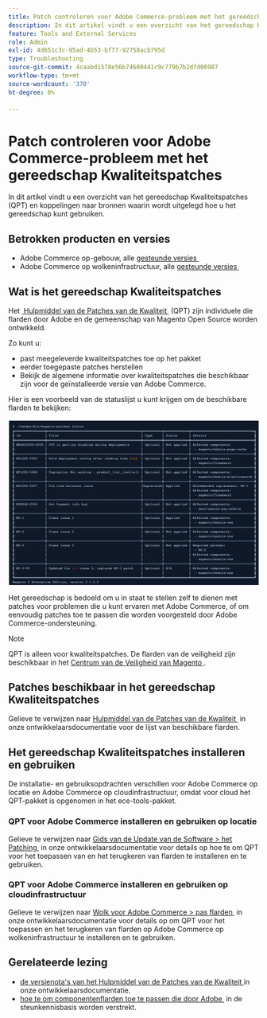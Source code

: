 ```yaml
---
title: Patch controleren voor Adobe Commerce-probleem met het gereedschap Kwaliteitspatches
description: In dit artikel vindt u een overzicht van het gereedschap Kwaliteitspatches (QPT) en koppelingen naar bronnen waarin wordt uitgelegd hoe u het gereedschap kunt gebruiken.
feature: Tools and External Services
role: Admin
exl-id: 4d651c3c-95ad-4b53-bf77-92758acb795d
type: Troubleshooting
source-git-commit: 4caabd1578e56b74600441c9c779b7b2dfd06987
workflow-type: tm+mt
source-wordcount: '370'
ht-degree: 0%

---
```


# Patch controleren voor Adobe Commerce-probleem met het gereedschap Kwaliteitspatches

In dit artikel vindt u een overzicht van het gereedschap Kwaliteitspatches (QPT) en koppelingen naar bronnen waarin wordt uitgelegd hoe u het gereedschap kunt gebruiken.

## Betrokken producten en versies

* Adobe Commerce op-gebouw, alle [&#x200B; gesteunde versies &#x200B;](https://www.adobe.com/content/dam/cc/en/legal/terms/enterprise/pdfs/Adobe-Commerce-Software-Lifecycle-Policy.pdf)
* Adobe Commerce op wolkeninfrastructuur, alle [&#x200B; gesteunde versies &#x200B;](https://www.adobe.com/content/dam/cc/en/legal/terms/enterprise/pdfs/Adobe-Commerce-Software-Lifecycle-Policy.pdf)

## Wat is het gereedschap Kwaliteitspatches

Het [&#x200B; Hulpmiddel van de Patches van de Kwaliteit &#x200B;](https://github.com/magento/quality-patches) (QPT) zijn individuele die flarden door Adobe en de gemeenschap van Magento Open Source worden ontwikkeld.

Zo kunt u:

* past meegeleverde kwaliteitspatches toe op het pakket
* eerder toegepaste patches herstellen
* Bekijk de algemene informatie over kwaliteitspatches die beschikbaar zijn voor de geïnstalleerde versie van Adobe Commerce.

Hier is een voorbeeld van de statuslijst u kunt krijgen om de beschikbare flarden te bekijken:

![&#x200B; de statuslijst van het Hulpmiddel van Patches van de Kwaliteit die beschikbare flarden en hun installatiestatus tonen &#x200B;](/help/assets/tools/status_table.png)

Het gereedschap is bedoeld om u in staat te stellen zelf te dienen met patches voor problemen die u kunt ervaren met Adobe Commerce, of om eenvoudig patches toe te passen die worden voorgesteld door Adobe Commerce-ondersteuning.

>[!NOTE]
>
>QPT is alleen voor kwaliteitspatches. De flarden van de veiligheid zijn beschikbaar in het [&#x200B; Centrum van de Veiligheid van Magento &#x200B;](https://experienceleague.adobe.com/nl/docs/commerce-operations/release/notes/overview).

## Patches beschikbaar in het gereedschap Kwaliteitspatches

Gelieve te verwijzen naar [&#x200B; Hulpmiddel van de Patches van de Kwaliteit &#x200B;](https://experienceleague.adobe.com/tools/commerce-quality-patches/index.html?lang=nl-NL) in onze ontwikkelaarsdocumentatie voor de lijst van beschikbare flarden.

## Het gereedschap Kwaliteitspatches installeren en gebruiken

De installatie- en gebruiksopdrachten verschillen voor Adobe Commerce op locatie en Adobe Commerce op cloudinfrastructuur, omdat voor cloud het QPT-pakket is opgenomen in het ece-tools-pakket.

### QPT voor Adobe Commerce installeren en gebruiken op locatie

Gelieve te verwijzen naar [&#x200B; Gids van de Update van de Software > het Patching &#x200B;](https://experienceleague.adobe.com/nl/docs/commerce-operations/tools/quality-patches-tool/usage) in onze ontwikkelaarsdocumentatie voor details op hoe te om QPT voor het toepassen van en het terugkeren van flarden te installeren en te gebruiken.

### QPT voor Adobe Commerce installeren en gebruiken op cloudinfrastructuur

Gelieve te verwijzen naar [&#x200B; Wolk voor Adobe Commerce > pas flarden &#x200B;](https://experienceleague.adobe.com/nl/docs/commerce-cloud-service/user-guide/develop/upgrade/apply-patches) in onze ontwikkelaarsdocumentatie voor details op om QPT voor het toepassen en het terugkeren van flarden op Adobe Commerce op wolkeninfrastructuur te installeren en te gebruiken.

## Gerelateerde lezing

* [&#x200B; de versienota&#39;s van het Hulpmiddel van de Patches van de Kwaliteit &#x200B;](https://experienceleague.adobe.com/nl/docs/commerce-operations/tools/quality-patches-tool/release-notes) in onze ontwikkelaarsdocumentatie.
* [&#x200B; hoe te om componentenflarden toe te passen die door Adobe &#x200B;](https://experienceleague.adobe.com/nl/docs/commerce-knowledge-base/kb/how-to/how-to-apply-a-composer-patch-provided-by-magento) in de steunkennisbasis worden verstrekt.
